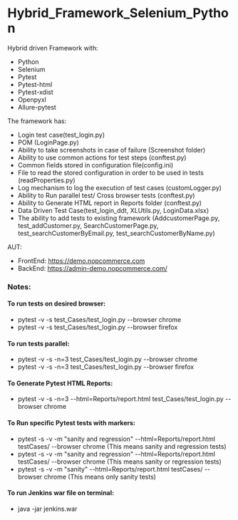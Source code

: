 # Hybrid_Framework_Selenium_Python
Hybrid driven Framework with:
* Python
* Selenium
* Pytest
* Pytest-html
* Pytest-xdist
* Openpyxl
* Allure-pytest

The framework has:
* Login test case(test_login.py)
* POM (LoginPage.py)
* Ability to take screenshots in case of failure (Screenshot folder)
* Ability to use common actions for test steps (conftest.py)
* Common fields stored in configuration file(config.ini)
* File to read the stored configuration in order to be used in tests (readProperties.py)
* Log mechanism to log the execution of test cases (customLogger.py)
* Ability to Run parallel test/ Cross browser tests (conftest.py)
* Ability to Generate HTML report in Reports folder (conftest.py)
* Data Driven Test Case(test_login_ddt, XLUtils.py, LoginData.xlsx)
* The ability to add tests to existing framework (AddcustomerPage.py, test_addCustomer.py, SearchCustomerPage.py, test_searchCustomerByEmail.py, test_searchCustomerByName.py)

AUT:
* FrontEnd: https://demo.nopcommerce.com
* BackEnd: https://admin-demo.nopcommerce.com/

### Notes:
#### To run tests on desired browser:
* pytest -v -s test_Cases/test_login.py --browser chrome
* pytest -v -s test_Cases/test_login.py --browser firefox

#### To run tests parallel:
* pytest -v -s -n=3 test_Cases/test_login.py --browser chrome
* pytest -v -s -n=3 test_Cases/test_login.py --browser firefox

#### To Generate Pytest HTML Reports:
* pytest -v -s -n=3 --html=Reports/report.html test_Cases/test_login.py --browser chrome

#### To Run specific Pytest tests with markers:
* pytest -s -v -m "sanity and regression" --html=Reports/report.html testCases/ --browser chrome (This means sanity and regression tests)
* pytest -s -v -m "sanity and regression" --html=Reports/report.html testCases/ --browser chrome (This means sanity or regression tests)
* pytest -s -v -m "sanity" --html=Reports/report.html testCases/ --browser chrome (This means only sanity tests)

#### To run Jenkins war file on terminal:
* java -jar jenkins.war

